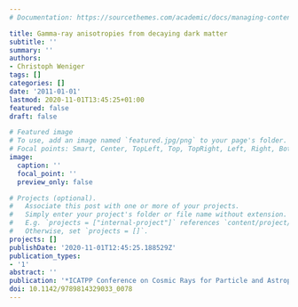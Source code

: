```yaml
---
# Documentation: https://sourcethemes.com/academic/docs/managing-content/

title: Gamma-ray anisotropies from decaying dark matter
subtitle: ''
summary: ''
authors:
- Christoph Weniger
tags: []
categories: []
date: '2011-01-01'
lastmod: 2020-11-01T13:45:25+01:00
featured: false
draft: false

# Featured image
# To use, add an image named `featured.jpg/png` to your page's folder.
# Focal points: Smart, Center, TopLeft, Top, TopRight, Left, Right, BottomLeft, Bottom, BottomRight.
image:
  caption: ''
  focal_point: ''
  preview_only: false

# Projects (optional).
#   Associate this post with one or more of your projects.
#   Simply enter your project's folder or file name without extension.
#   E.g. `projects = ["internal-project"]` references `content/project/deep-learning/index.md`.
#   Otherwise, set `projects = []`.
projects: []
publishDate: '2020-11-01T12:45:25.188529Z'
publication_types:
- '1'
abstract: ''
publication: '*ICATPP Conference on Cosmic Rays for Particle and Astroparticle Physics*'
doi: 10.1142/9789814329033_0078
---
```

